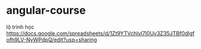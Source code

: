 # angular-course
lộ trình học 
https://docs.google.com/spreadsheets/d/1Zt9YTVchlvl7l0Uv3Z35JTBf0dlgfofh9LV-NyWPdpQ/edit?usp=sharing
